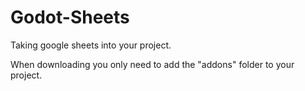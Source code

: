# Godot-Sheets
Taking google sheets into your project.

When downloading you only need to add the "addons" folder to your project.
